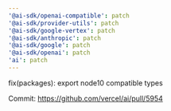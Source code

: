 ```yaml
---
'@ai-sdk/openai-compatible': patch
'@ai-sdk/provider-utils': patch
'@ai-sdk/google-vertex': patch
'@ai-sdk/anthropic': patch
'@ai-sdk/google': patch
'@ai-sdk/openai': patch
'ai': patch
---
```


fix(packages): export node10 compatible types

Commit: https://github.com/vercel/ai/pull/5954
